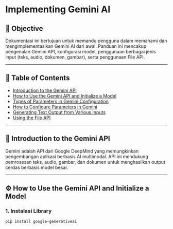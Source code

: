 # Implementing Gemini AI

## 📌 Objective

Dokumentasi ini bertujuan untuk memandu pengguna dalam memahami dan mengimplementasikan Gemini AI dari awal. Panduan ini mencakup pengenalan Gemini API, konfigurasi model, penggunaan berbagai jenis input (teks, audio, dokumen, gambar), serta penggunaan File API.

---

## 📘 Table of Contents

- [Introduction to the Gemini API](#introduction-to-the-gemini-api)
- [How to Use the Gemini API and Initialize a Model](#how-to-use-the-gemini-api-and-initialize-a-model)
- [Types of Parameters in Gemini Configuration](#types-of-parameters-in-gemini-configuration)
- [How to Configure Parameters in Gemini](#how-to-configure-parameters-in-gemini)
- [Generating Text Output from Various Inputs](#generating-text-output-from-various-inputs)
- [Using the File API](#using-the-file-api)

---

## 🧠 Introduction to the Gemini API

Gemini adalah API dari Google DeepMind yang memungkinkan pengembangan aplikasi berbasis AI multimodal. API ini mendukung pemrosesan teks, audio, gambar, dan dokumen untuk menghasilkan output cerdas berbasis model besar.

---

## ⚙️ How to Use the Gemini API and Initialize a Model

### 1. Instalasi Library

```bash
pip install google-generativeai
